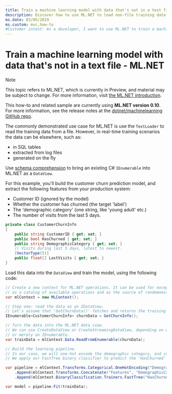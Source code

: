 ```yaml
---
title: Train a machine learning model with data that's not in a text file - ML.NET 
description: Discover how to use ML.NET to load non-file training data for machine learning model training as part of the prediction pipeline.
ms.date: 03/05/2019
ms.custom: mvc,how-to
#Customer intent: As a developer, I want to use ML.NET to train a machine learning model with data that's not in a text file as part of the prediction pipeline for later use in my applications.
---
```

# Train a machine learning model with data that's not in a text file - ML.NET

> [!NOTE]
> This topic refers to ML.NET, which is currently in Preview, and material may be subject to change. For more information, visit [the ML.NET introduction](https://www.microsoft.com/net/learn/apps/machine-learning-and-ai/ml-dotnet).

This how-to and related sample are currently using **ML.NET version 0.10**. For more information, see the release notes at the [dotnet/machinelearning GitHub repo](https://github.com/dotnet/machinelearning/tree/master/docs/release-notes).

The commonly demonstrated use case for ML.NET is use the `TextLoader` to read the training data from a file.
However, in real-time training scenarios the data can be elsewhere, such as:

* in SQL tables
* extracted from log files
* generated on the fly

Use [schema comprehension](https://github.com/dotnet/machinelearning/tree/master/docs/code/SchemaComprehension.md) to bring an existing C# `IEnumerable` into ML.NET as a `DataView`.

For this example, you'll build the customer churn prediction model, and extract the following features from your production system:

* Customer ID (ignored by the model)
* Whether the customer has churned (the target 'label')
* The 'demographic category' (one string, like 'young adult' etc.)
* The number of visits from the last 5 days.

```csharp
private class CustomerChurnInfo
{
    public string CustomerID { get; set; }
    public bool HasChurned { get; set; }
    public string DemographicCategory { get; set; }
    // Visits during last 5 days, latest to newest.
    [VectorType(5)]
    public float[] LastVisits { get; set; }
}
```

Load this data into the `DataView` and train the model, using the following code:

```csharp
// Create a new context for ML.NET operations. It can be used for exception tracking and logging,
// as a catalog of available operations and as the source of randomness.
var mlContext = new MLContext();

// Step one: read the data as an IDataView.
// Let's assume that 'GetChurnData()' fetches and returns the training data from somewhere.
IEnumerable<CustomerChurnInfo> churnData = GetChurnInfo();

// Turn the data into the ML.NET data view.
// We can use CreateDataView or CreateStreamingDataView, depending on whether 'churnData' is an IList,
// or merely an IEnumerable.
var trainData = mlContext.Data.ReadFromEnumerable(churnData);

// Build the learning pipeline.
// In our case, we will one-hot encode the demographic category, and concatenate that with the number of visits.
// We apply our FastTree binary classifier to predict the 'HasChurned' label.

var pipeline = mlContext.Transforms.Categorical.OneHotEncoding("DemographicCategory")
    .Append(mlContext.Transforms.Concatenate("Features", "DemographicCategory", "LastVisits"))
    .Append(mlContext.BinaryClassification.Trainers.FastTree("HasChurned", "Features", numTrees: 20));

var model = pipeline.Fit(trainData);
```
